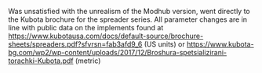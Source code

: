 Was unsatisfied with the unrealism of the Modhub version, went directly to the Kubota brochure for the spreader series. 
All parameter changes are in line with public data on the implements found at https://www.kubotausa.com/docs/default-source/brochure-sheets/spreaders.pdf?sfvrsn=fab3afd9_6 (US units) or https://www.kubota-bg.com/wp2/wp-content/uploads/2017/12/Broshura-spetsializirani-torachki-Kubota.pdf (metric)
